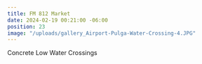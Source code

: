 ```yaml
---
title: FM 812 Market
date: 2024-02-19 00:21:00 -06:00
position: 23
image: "/uploads/gallery_Airport-Pulga-Water-Crossing-4.JPG"
---
```


Concrete Low Water Crossings